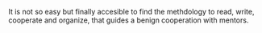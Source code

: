 It is not so easy but finally accesible to find the methdology to read, write, cooperate and organize,
that guides a benign cooperation with mentors.
